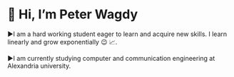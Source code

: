 <h1> 👋 Hi, I’m Peter Wagdy </h1> 
▶️I am a hard working student eager to learn and acquire new skills.
I learn linearly and grow exponentially 😉 📈. 

▶️I am currently studying computer and communication engineering at Alexandria university. 
<!---
PeterWSamy/PeterWSamy is a ✨ special ✨ repository because its `README.md` (this file) appears on your GitHub profile.
You can click the Preview link to take a look at your changes.
--->
